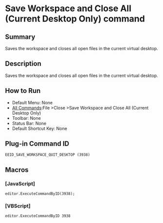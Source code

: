 # Save Workspace and Close All (Current Desktop Only) command

## Summary

Saves the workspace and closes all open files in the current virtual desktop.

## Description

Saves the workspace and closes all open files in the current virtual desktop.

## How to Run

- Default Menu: None
- [All Commands](../tools/all_commands):File \>Close
\>Save Workspace and Close All (Current Desktop Only)
- Toolbar: None
- Status Bar: None
- Default Shortcut Key: None

## Plug-in Command ID

```
EEID_SAVE_WORKSPACE_QUIT_DESKTOP (3938)```

## Macros

### \[JavaScript\]

```
editor.ExecuteCommandByID(3938);
```

### \[VBScript\]

```
editor.ExecuteCommandByID 3938
```
